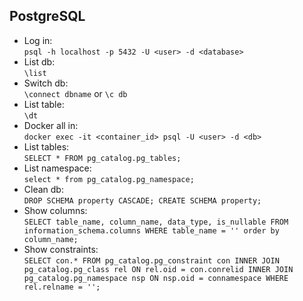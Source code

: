 ## PostgreSQL
- Log in:  
`psql -h localhost -p 5432 -U <user> -d <database>`
- List db:  
`\list`
- Switch db:  
`\connect dbname` or `\c db`
- List table:  
`\dt`
- Docker all in:  
`docker exec -it <container_id> psql -U <user> -d <db>`
- List tables:  
`SELECT * FROM pg_catalog.pg_tables;`
- List namespace:  
`select * from pg_catalog.pg_namespace;`
- Clean db:  
`DROP SCHEMA property CASCADE; CREATE SCHEMA property;`
- Show columns:  
`SELECT table_name, column_name, data_type, is_nullable FROM information_schema.columns WHERE table_name = '' order by column_name;`
- Show constraints:  
`SELECT con.* FROM pg_catalog.pg_constraint con INNER JOIN pg_catalog.pg_class rel ON rel.oid = con.conrelid INNER JOIN pg_catalog.pg_namespace nsp ON nsp.oid = connamespace WHERE rel.relname = '';`
